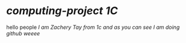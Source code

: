 # *computing-project 1C*
hello people
_I am Zachery Tay from 1c and as you can see I am doing github weeee_

